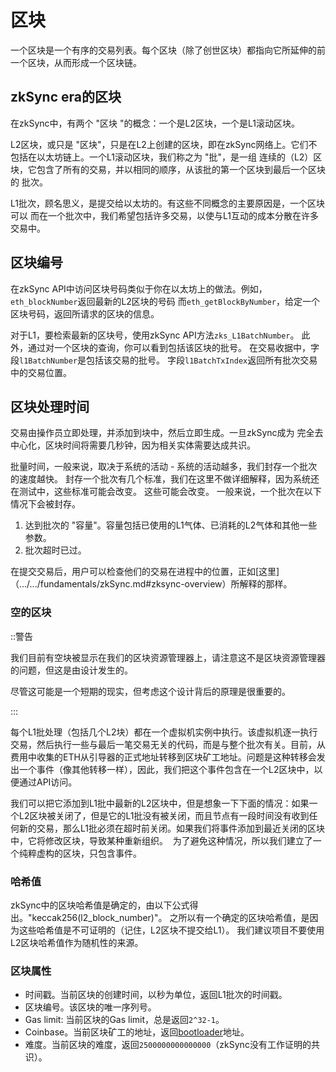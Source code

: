 # 区块

一个区块是一个有序的交易列表。每个区块（除了创世区块）都指向它所延伸的前一个区块，从而形成一个区块链。

## zkSync era的区块

在zkSync中，有两个 "区块 "的概念：一个是L2区块，一个是L1滚动区块。

L2区块，或只是 "区块"，只是在L2上创建的区块，即在zkSync网络上。它们不包括在以太坊链上。一个L1滚动区块，我们称之为 "批"，是一组
连续的（L2）区块，它包含了所有的交易，并以相同的顺序，从该批的第一个区块到最后一个区块的
批次。

L1批次，顾名思义，是提交给以太坊的。有这些不同概念的主要原因是，一个区块可以
而在一个批次中，我们希望包括许多交易，以使与L1互动的成本分散在许多交易中。

## 区块编号

在zkSync API中访问区块号码类似于你在以太坊上的做法。例如，`eth_blockNumber`返回最新的L2区块的号码
而`eth_getBlockByNumber`，给定一个区块号码，返回所请求的区块的信息。

对于L1，要检索最新的区块号，使用zkSync API方法`zks_L1BatchNumber`。
此外，通过对一个区块的查询，你可以看到包括该区块的批号。
在交易收据中，字段`l1BatchNumber`是包括该交易的批号。
字段`l1BatchTxIndex`返回所有批次交易中的交易位置。

## 区块处理时间

交易由操作员立即处理，并添加到块中，然后立即生成。一旦zkSync成为
完全去中心化，区块时间将需要几秒钟，因为相关实体需要达成共识。

批量时间，一般来说，取决于系统的活动 - 系统的活动越多，我们封存一个批次的速度越快。
封存一个批次有几个标准，我们在这里不做详细解释，因为系统还在测试中，这些标准可能会改变。
这些可能会改变。
一般来说，一个批次在以下情况下会被封存。

1. 达到批次的 "容量"。容量包括已使用的L1气体、已消耗的L2气体和其他一些参数。
2. 批次超时已过。

在提交交易后，用户可以检查他们的交易在进程中的位置，正如[这里]（.../.../fundamentals/zkSync.md#zksync-overview）所解释的那样。

### 空的区块

::警告

我们目前有空块被显示在我们的区块资源管理器上，请注意这不是区块资源管理器的问题，但这是由设计发生的。

尽管这可能是一个短期的现实，但考虑这个设计背后的原理是很重要的。

:::

每个L1批处理（包括几个L2块）都在一个虚拟机实例中执行。该虚拟机逐一执行交易，然后执行一些与最后一笔交易无关的代码，而是与整个批次有关。目前，从费用中收集的ETH从引导器的正式地址转移到区块矿工地址。问题是这种转移会发出一个事件（像其他转移一样），因此，我们把这个事件包含在一个L2区块中，以便通过API访问。

我们可以把它添加到L1批中最新的L2区块中，但是想象一下下面的情况：如果一个L2区块被关闭了，但是它的L1批没有被关闭，而且节点有一段时间没有收到任何新的交易，那么L1批必须在超时前关闭。如果我们将事件添加到最近关闭的区块中，它将修改区块，导致某种重新组织。 
为了避免这种情况，所以我们建立了一个纯粹虚构的区块，只包含事件。

### 哈希值

zkSync中的区块哈希值是确定的，由以下公式得出。"keccak256(l2_block_number)"。
之所以有一个确定的区块哈希值，是因为这些哈希值是不可证明的（记住，L2区块不提交给L1）。
我们建议项目不要使用L2区块哈希值作为随机性的来源。

### 区块属性

- 时间戳。当前区块的创建时间，以秒为单位，返回L1批次的时间戳。
- 区块编号。该区块的唯一序列号。
- Gas limit: 当前区块的Gas limit，总是返回`2^32-1`。
- Coinbase。当前区块矿工的地址，返回[bootloader](../system-contracts.md#bootloader)地址。
- 难度。当前区块的难度，返回`2500000000000000`（zkSync没有工作证明的共识）。


